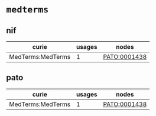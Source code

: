 # `medterms`

## nif

| curie             |   usages | nodes                                                       |
|-------------------|----------|-------------------------------------------------------------|
| MedTerms:MedTerms |        1 | [PATO:0001438](http://purl.obolibrary.org/obo/PATO_0001438) |

## pato

| curie             |   usages | nodes                                                       |
|-------------------|----------|-------------------------------------------------------------|
| MedTerms:MedTerms |        1 | [PATO:0001438](http://purl.obolibrary.org/obo/PATO_0001438) |

